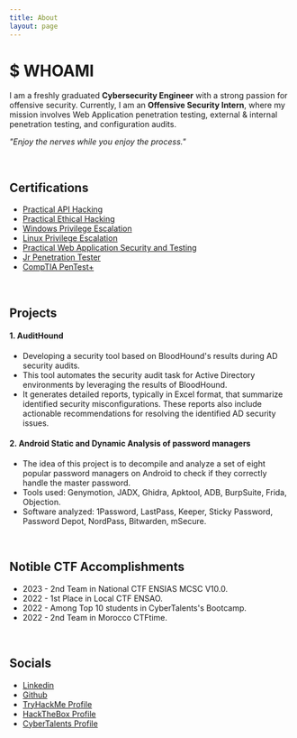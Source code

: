 ```yaml
---
title: About
layout: page
---
```


# $ WHOAMI

<p>I am a freshly graduated <strong>Cybersecurity Engineer</strong> with a strong passion for offensive security. Currently, I am an <strong>Offensive Security Intern</strong>, where my mission involves Web Application penetration testing, external & internal penetration testing, and configuration audits.</p>

<p><i>"Enjoy the nerves while you enjoy the process."</i></p>

<br/>

<h2>Certifications</h2>

<ul class="skill-list">
	<li><a href="https://www.credential.net/b7e3e0ab-ac1c-403e-8806-b1913e73470f?username=hichamouardi">Practical API Hacking</a></li>
	<li><a href="https://www.credential.net/38e45fd9-dbc2-44ef-9e33-ed6560e28fc4?username=hichamouardi">Practical Ethical Hacking</a></li>
	<li><a href="https://www.credential.net/31b50bc6-d414-4dd9-8a57-0c99487b14c8?username=hichamouardi">Windows Privilege Escalation</a></li>
	<li><a href="https://www.credential.net/400c4ad5-4c01-4b4a-adb2-3545fd7a662f?username=hichamouardi">Linux Privilege Escalation</a></li>
	<li><a href="https://www.credential.net/8eb4b685-118e-4b0a-bce3-e5a53b32695b?username=hichamouardi">Practical Web Application Security and Testing</a></li>
	<li><a href="https://tryhackme-certificates.s3-eu-west-1.amazonaws.com/THM-6QRZFTUM2M.png">Jr Penetration Tester</a></li>
	<li><a href="https://tryhackme-certificates.s3-eu-west-1.amazonaws.com/THM-49GKDD3PL8.png">CompTIA PenTest+</a></li>
</ul>

<br/>

<h2>Projects</h2>

#### 1. AuditHound
- Developing a security tool based on BloodHound's results during AD security audits.
- This tool automates the security audit task for Active Directory environments by leveraging the results of BloodHound.
- It generates detailed reports, typically in Excel format, that summarize identified security misconfigurations. These reports also include actionable recommendations for resolving the identified AD security issues.

#### 2. Android Static and Dynamic Analysis of password managers
- The idea of this project is to decompile and analyze a set of eight popular password managers on Android to check if they correctly handle the master password.
- Tools used: Genymotion, JADX, Ghidra, Apktool, ADB, BurpSuite, Frida, Objection.
- Software analyzed: 1Password, LastPass, Keeper, Sticky Password, Password Depot, NordPass, Bitwarden, mSecure.

<br/>

<h2>Notible CTF Accomplishments</h2>

<ul>
	<li>2023 - 2nd Team in National CTF ENSIAS MCSC V10.0.</li>
	<li>2022 - 1st Place in Local CTF ENSAO.</li>
	<li>2022 - Among Top 10 students in CyberTalents's Bootcamp.</li>
	<li>2022 - 2nd Team in Morocco CTFtime.</li>
</ul>

<br/>

<h2>Socials</h2>
<ul class="skill-list">
	<li><a href="https://www.linkedin.com/in/hichamouardi">Linkedin</a></li>
	<li><a href="https://github.com/H3lli0t">Github</a></li>
	<li><a href="https://tryhackme.com/p/H3lli0t">TryHackMe Profile</a></li>
	<li><a href="https://app.hackthebox.com/users/859520">HackTheBox Profile</a></li>
	<li><a href="https://cybertalents.com/members/H3lli0t/profile">CyberTalents Profile</a></li>
</ul>
